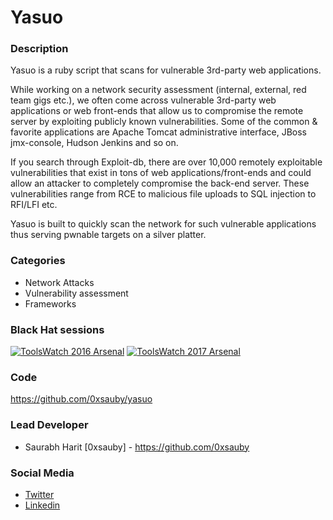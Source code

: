 # Yasuo

### Description
Yasuo is a ruby script that scans for vulnerable 3rd-party web applications.

While working on a network security assessment (internal, external, red team gigs etc.), we often come across vulnerable 3rd-party web applications or web front-ends that allow us to compromise the remote server by exploiting publicly known vulnerabilities. Some of the common & favorite applications are Apache Tomcat administrative interface, JBoss jmx-console, Hudson Jenkins and so on.

If you search through Exploit-db, there are over 10,000 remotely exploitable vulnerabilities that exist in tons of web applications/front-ends and could allow an attacker to completely compromise the back-end server. These vulnerabilities range from RCE to malicious file uploads to SQL injection to RFI/LFI etc.

Yasuo is built to quickly scan the network for such vulnerable applications thus serving pwnable targets on a silver platter.

### Categories
* Network Attacks
* Vulnerability assessment
* Frameworks


### Black Hat sessions
[![ToolsWatch 2016 Arsenal](https://raw.githubusercontent.com/toolswatch/badges/master/arsenal/europe/2016.svg)](https://www.blackhat.com/eu-16/arsenal.html)
[![ToolsWatch 2017 Arsenal](https://raw.githubusercontent.com/toolswatch/badges/master/arsenal/usa/2017.svg)](https://www.blackhat.com/us-17/arsenal/schedule/index.html#yasuo-7909)


### Code
https://github.com/0xsauby/yasuo


### Lead Developer
* Saurabh Harit [0xsauby] - https://github.com/0xsauby


### Social Media
* [Twitter](https://twitter.com/0xsauby)
* [Linkedin](https://www.linkedin.com/in/saurabhharit/)
